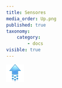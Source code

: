 ```yaml
---
title: Sensores
media_order: Up.png
published: true
taxonomy:
    category:
        - docs
visible: true
---
```


[![](Up.png "Ir arriba")](#)
